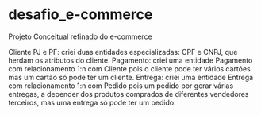 # desafio_e-commerce
Projeto Conceitual refinado do e-commerce

Cliente PJ e PF: criei duas entidades especializadas: CPF e CNPJ, que herdam os atributos do cliente.
Pagamento: criei uma entidade Pagamento com relacionamento 1:n com Cliente pois o cliente pode ter vários cartões mas um cartão só pode ter um cliente.
Entrega: criei uma entidade Entrega com relacionamento 1:n com Pedido pois um pedido por gerar várias entregas, a depender dos produtos comprados de diferentes vendedores terceiros, mas uma entrega só pode ter um pedido.
